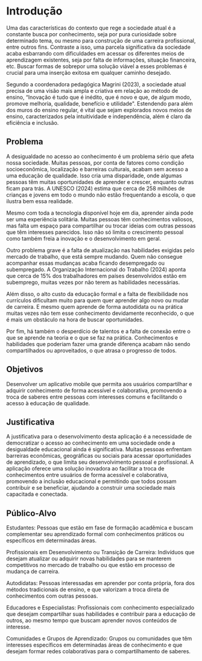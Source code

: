 # Introdução

Uma das características do contexto que rege a sociedade atual é a constante busca por conhecimento, seja por pura curiosidade sobre determinado tema, ou mesmo para construção de uma carreira profissional, entre outros fins. Contraste a isso, uma parcela significativa da sociedade acaba esbarrando com dificuldades em acessar os diferentes meios de aprendizagem existentes, seja por falta de informações, situação financeira, etc. Buscar formas de sobrepor uma solução viável a esses problemas é crucial para uma inserção exitosa em qualquer caminho desejado.

Segundo a coordenadora pedagógica Magrini (2023), a sociedade atual precisa de uma visão mais ampla e criativa em relação ao método de ensino, “Inovação é tudo que é inédito, que é novo e que, de algum modo, promove melhoria, qualidade, benefício e utilidade". Estendendo para além dos muros do ensino regular, é vital que sejam explorados novos meios de ensino, caracterizados pela intuitividade e independência, além é claro da eficiência e inclusão.


## Problema


A desigualdade no acesso ao conhecimento é um problema sério que afeta nossa sociedade. Muitas pessoas, por conta de fatores como condição socioeconômica, localização e barreiras culturais, acabam sem acesso a uma educação de qualidade. Isso cria uma disparidade, onde algumas pessoas têm muitas oportunidades de aprender e crescer, enquanto outras ficam para trás. A UNESCO (2024) estima que cerca de 258 milhões de crianças e jovens em todo o mundo não estão frequentando a escola, o que ilustra bem essa realidade.

Mesmo com toda a tecnologia disponível hoje em dia, aprender ainda pode ser uma experiência solitária. Muitas pessoas têm conhecimentos valiosos, mas falta um espaço para compartilhar ou trocar ideias com outras pessoas que têm interesses parecidos. Isso não só limita o crescimento pessoal como também freia a inovação e o desenvolvimento em geral.

Outro problema grave é a falta de atualização nas habilidades exigidas pelo mercado de trabalho, que está sempre mudando. Quem não consegue acompanhar essas mudanças acaba ficando desempregado ou subempregado. A Organização Internacional do Trabalho (2024) aponta que cerca de 15% dos trabalhadores em países desenvolvidos estão em subemprego, muitas vezes por não terem as habilidades necessárias.

Além disso, o alto custo da educação formal e a falta de flexibilidade nos currículos dificultam muito para quem quer aprender algo novo ou mudar de carreira. E mesmo quem aprende de forma autodidata ou na prática muitas vezes não tem esse conhecimento devidamente reconhecido, o que é mais um obstáculo na hora de buscar oportunidades.

Por fim, há também o desperdício de talentos e a falta de conexão entre o que se aprende na teoria e o que se faz na prática. Conhecimentos e habilidades que poderiam fazer uma grande diferença acabam não sendo compartilhados ou aproveitados, o que atrasa o progresso de todos.

## Objetivos

Desenvolver um aplicativo mobile que permita aos usuários compartilhar e adquirir conhecimento de forma acessível e colaborativa, promovendo a troca de saberes entre pessoas com interesses comuns e facilitando o acesso à educação de qualidade.

## Justificativa

A justificativa para o desenvolvimento desta aplicação é a necessidade de democratizar o acesso ao conhecimento em uma sociedade onde a desigualdade educacional ainda é significativa. Muitas pessoas enfrentam barreiras econômicas, geográficas ou sociais para acessar oportunidades de aprendizado, o que limita seu desenvolvimento pessoal e profissional. A aplicação oferece uma solução inovadora ao facilitar a troca de conhecimentos entre usuários de forma acessível e colaborativa, promovendo a inclusão educacional e permitindo que todos possam contribuir e se beneficiar, ajudando a construir uma sociedade mais capacitada e conectada.

## Público-Alvo

Estudantes: Pessoas que estão em fase de formação acadêmica e buscam complementar seu aprendizado formal com conhecimentos práticos ou específicos em determinadas áreas.

Profissionais em Desenvolvimento ou Transição de Carreira: Indivíduos que desejam atualizar ou adquirir novas habilidades para se manterem competitivos no mercado de trabalho ou que estão em processo de mudança de carreira.

Autodidatas: Pessoas interessadas em aprender por conta própria, fora dos métodos tradicionais de ensino, e que valorizam a troca direta de conhecimentos com outras pessoas.

Educadores e Especialistas: Profissionais com conhecimento especializado que desejam compartilhar suas habilidades e contribuir para a educação de outros, ao mesmo tempo que buscam aprender novos conteúdos de interesse.

Comunidades e Grupos de Aprendizado: Grupos ou comunidades que têm interesses específicos em determinadas áreas de conhecimento e que desejam formar redes colaborativas para o compartilhamento de saberes.


